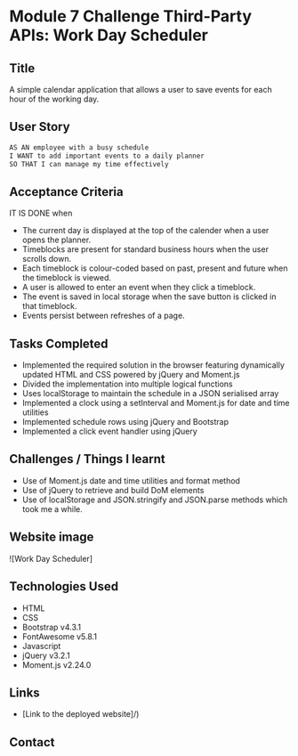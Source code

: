# Module 7 Challenge Third-Party APIs: Work Day Scheduler

## Title

A simple calendar application that allows a user to save events for each hour of the working day.

## User Story

```md
AS AN employee with a busy schedule
I WANT to add important events to a daily planner
SO THAT I can manage my time effectively
```

## Acceptance Criteria

IT IS DONE when

* The current day is displayed at the top of the calender when a user opens the planner.
* Timeblocks are present for standard business hours when the user scrolls down.
* Each timeblock is colour-coded based on past, present and future when the timeblock is viewed.
* A user is allowed to enter an event when they click a timeblock.
* The event is saved in local storage when the save button is clicked in that timeblock.
* Events persist between refreshes of a page.

## Tasks Completed

* Implemented the required solution in the browser featuring dynamically updated HTML and CSS powered by jQuery and Moment.js
* Divided the implementation into multiple logical functions
* Uses localStorage to maintain the schedule in a JSON serialised array
* Implemented a clock using a setInterval and Moment.js for date and time utilities
* Implemented schedule rows using jQuery and Bootstrap
* Implemented a click event handler using jQuery

## Challenges / Things I learnt

* Use of Moment.js date and time utilities and format method
* Use of jQuery to retrieve and build DoM elements
* Use of localStorage and JSON.stringify and JSON.parse methods which took me a while.

## Website image

![Work Day Scheduler]

## Technologies Used

- HTML
- CSS
- Bootstrap v4.3.1
- FontAwesome v5.8.1
- Javascript
- jQuery v3.2.1
- Moment.js v2.24.0

## Links

* [Link to the deployed website]/)


## Contact

